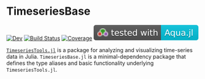 # TimeseriesBase

[![Dev](https://img.shields.io/badge/docs-dev-blue.svg)](https://brendanjohnharris.github.io/TimeseriesDocs.jl/dev/TimeseriesTools/)
[![Build Status](https://github.com/brendanjohnharris/TimeseriesBase.jl/actions/workflows/CI.yml/badge.svg?branch=main)](https://github.com/brendanjohnharris/TimeseriesBase.jl/actions/workflows/CI.yml?query=branch%3Amain)
[![Coverage](https://codecov.io/gh/brendanjohnharris/TimeseriesBase.jl/branch/main/graph/badge.svg)](https://codecov.io/gh/brendanjohnharris/TimeseriesBase.jl)
[![Aqua QA](https://raw.githubusercontent.com/JuliaTesting/Aqua.jl/master/badge.svg)](https://github.com/JuliaTesting/Aqua.jl)

[`TimeseriesTools.jl`](https://github.com/brendanjohnharris/TimeseriesTools.jl) is a package for analyzing and visualizing time-series data in Julia.
`TimeseriesBase.jl` is a minimal-dependency package that defines the type aliases and basic functionality underlying `TimeseriesTools.jl`.
